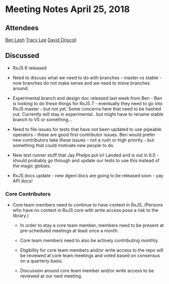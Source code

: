 # Meeting Notes April 25, 2018

## Attendees

[Ben Lesh](https://github.com/benlesh)
[Tracy Lee](http://github.com/ladyleet)
[David Driscoll](https://github.com/david-driscoll)

## Discussed

* RxJS 6 released 

* Need to discuss what we need to do with branches - master vs stable - now branches do not make sense and we need to move branches around.

* Experimental branch and design doc released last week from Ben - Ben is looking to do these things for RxJS 7 - eventually they need to go into RxJS master - but not yet. Some concerns here that need to be hashed out. Currently will stay in experimental.. but might have to rename stable branch to V5 or something...

* Need to file issues for tests that have not been updated to use pipeable operators - these are good first contributor issues. Ben would prefer new contributors take these issues - not a rush or high priority - but something that could motivate new people to do.

* New test runner stuff that Jay Phelps put in! Landed and is out in 6.0 - should probably go through and update our tests to use this instead of the magic globals.

* RxJS docs update - new dgeni docs are going to be released soon - yay API docs!

### Core Contributors

* Core team members need to continue to have context in RxJS. (Persons who have no context in RxJS core with write access pose a risk to the library.)

  * In order to stay a core team member, members need to be present at pre-scheduled meetings at least once a month. 

  * Core team members need to also be actively contributing monthly. 

  * Eligibility for core team members and/or write access  to the repo will be reviewed at core team meetings and voted based on consensus on a quarterly basis. 

  * Discussion around core team member and/or write access to be reviewed at our next meeting.